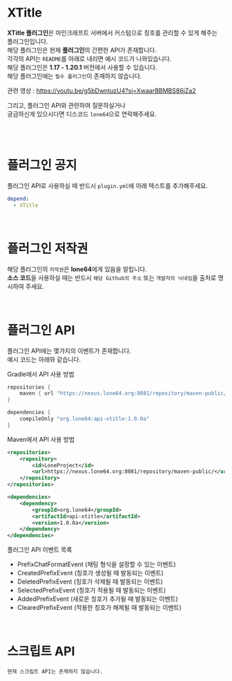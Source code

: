 # XTitle
**XTitle 플러그인**은 마인크래프트 서버에서 커스텀으로 칭호를 관리할 수 있게 해주는 플러그인입니다.<br>
해당 플러그인은 현재 **플러그인**의 간편한 API가 존재합니다.<br>
각각의 API는 `README`를 아래로 내리면 예시 코드가 나와있습니다.<br>
해당 플러그인은 **1.17 - 1.20.1** 버전에서 사용할 수 있습니다.<br>
해당 플러그인에는 `필수 플러그인`이 존재하지 않습니다.<br>

관련 영상 : https://youtu.be/g5bDwntuzU4?si=XwaarBBMBS86jZa2<br>

그리고, 플러그인 API와 관련하여 질문하실거나<br>
궁금하신게 있으시다면 디스코드 `lone64`으로 연락해주세요.<br><br>

<br>

# 플러그인 공지
플러그인 API로 사용하실 때 반드시 `plugin.yml`에 아래 텍스트를 추가해주세요.
```yaml
depend:
  - XTitle
```

<br>

# 플러그인 저작권
해당 플러그인의 `저작권`은 **lone64**에게 있음을 알립니다.<br>
**소스 코드**을 사용하실 때는 반드시 `해당 Github의 주소` 또는 `개발자의 닉네임`을 출처로 명시하여 주세요.

<br>

# 플러그인 API
플러그인 API에는 몇가지의 이벤트가 존재합니다.<br>
예시 코드는 아래와 같습니다.

Gradle에서 API 사용 방법
```groovy
repositories {
    maven { url "https://nexus.lone64.org:8081/repository/maven-public/" }
}

dependencies {
    compileOnly "org.lone64:api-xtitle:1.0.0a"
}
```

Maven에서 API 사용 방법
```xml
<repositories>
    <repository>
        <id>LoneProject</id>
        <url>https://nexus.lone64.org:8081/repository/maven-public/</url>
    </repository>
</repositories>

<dependencies>
    <dependency>
        <groupId>org.lone64</groupId>
        <artifactId>api-xtitle</artifactId>
        <version>1.0.0a</version>
    </dependency>
</dependencies>
```

플러그인 API 이벤트 목록
- PrefixChatFormatEvent (채팅 형식을 설정할 수 있는 이벤트)
- CreatedPrefixEvent (칭호가 생성될 때 발동되는 이벤트)
- DeletedPrefixEvent (칭호가 삭제될 때 발동되는 이벤트)
- SelectedPrefixEvent (칭호가 적용될 때 발동되는 이벤트)
- AddedPrefixEvent (새로운 칭호가 추가될 때 발동되는 이벤트)
- ClearedPrefixEvent (적용한 칭호가 해제될 때 발동되는 이벤트)

<br>

# 스크립트 API
`현재 스크립트 API는 존재하지 않습니다.`
